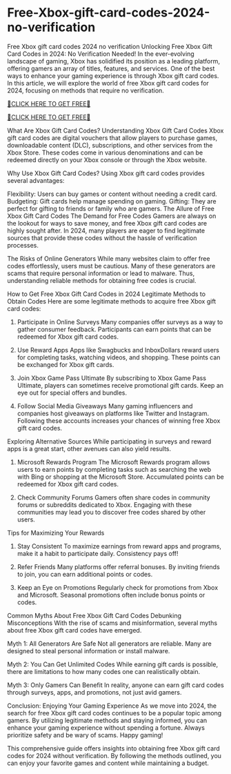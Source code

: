 # Free-Xbox-gift-card-codes-2024-no-verification
Free Xbox gift card codes 2024 no verification
Unlocking Free Xbox Gift Card Codes in 2024: No Verification Needed!
In the ever-evolving landscape of gaming, Xbox has solidified its position as a leading platform, offering gamers an array of titles, features, and services. One of the best ways to enhance your gaming experience is through Xbox gift card codes. In this article, we will explore the world of free Xbox gift card codes for 2024, focusing on methods that require no verification.


[🔴CLICK HERE TO GET FREE🔴](https://tinyurl.com/24jbject)

[🔴CLICK HERE TO GET FREE🔴](https://tinyurl.com/24jbject)


What Are Xbox Gift Card Codes?
Understanding Xbox Gift Card Codes
Xbox gift card codes are digital vouchers that allow players to purchase games, downloadable content (DLC), subscriptions, and other services from the Xbox Store. These codes come in various denominations and can be redeemed directly on your Xbox console or through the Xbox website.

Why Use Xbox Gift Card Codes?
Using Xbox gift card codes provides several advantages:

Flexibility: Users can buy games or content without needing a credit card.
Budgeting: Gift cards help manage spending on gaming.
Gifting: They are perfect for gifting to friends or family who are gamers.
The Allure of Free Xbox Gift Card Codes
The Demand for Free Codes
Gamers are always on the lookout for ways to save money, and free Xbox gift card codes are highly sought after. In 2024, many players are eager to find legitimate sources that provide these codes without the hassle of verification processes.

The Risks of Online Generators
While many websites claim to offer free codes effortlessly, users must be cautious. Many of these generators are scams that require personal information or lead to malware. Thus, understanding reliable methods for obtaining free codes is crucial.

How to Get Free Xbox Gift Card Codes in 2024
Legitimate Methods to Obtain Codes
Here are some legitimate methods to acquire free Xbox gift card codes:

1. Participate in Online Surveys
Many companies offer surveys as a way to gather consumer feedback. Participants can earn points that can be redeemed for Xbox gift card codes.

2. Use Reward Apps
Apps like Swagbucks and InboxDollars reward users for completing tasks, watching videos, and shopping. These points can be exchanged for Xbox gift cards.

3. Join Xbox Game Pass Ultimate
By subscribing to Xbox Game Pass Ultimate, players can sometimes receive promotional gift cards. Keep an eye out for special offers and bundles.

4. Follow Social Media Giveaways
Many gaming influencers and companies host giveaways on platforms like Twitter and Instagram. Following these accounts increases your chances of winning free Xbox gift card codes.

Exploring Alternative Sources
While participating in surveys and reward apps is a great start, other avenues can also yield results.

1. Microsoft Rewards Program
The Microsoft Rewards program allows users to earn points by completing tasks such as searching the web with Bing or shopping at the Microsoft Store. Accumulated points can be redeemed for Xbox gift card codes.

2. Check Community Forums
Gamers often share codes in community forums or subreddits dedicated to Xbox. Engaging with these communities may lead you to discover free codes shared by other users.

Tips for Maximizing Your Rewards
1. Stay Consistent
To maximize earnings from reward apps and programs, make it a habit to participate daily. Consistency pays off!

2. Refer Friends
Many platforms offer referral bonuses. By inviting friends to join, you can earn additional points or codes.

3. Keep an Eye on Promotions
Regularly check for promotions from Xbox and Microsoft. Seasonal promotions often include bonus points or codes.

Common Myths About Free Xbox Gift Card Codes
Debunking Misconceptions
With the rise of scams and misinformation, several myths about free Xbox gift card codes have emerged.

Myth 1: All Generators Are Safe
Not all generators are reliable. Many are designed to steal personal information or install malware.

Myth 2: You Can Get Unlimited Codes
While earning gift cards is possible, there are limitations to how many codes one can realistically obtain.

Myth 3: Only Gamers Can Benefit
In reality, anyone can earn gift card codes through surveys, apps, and promotions, not just avid gamers.

Conclusion: Enjoying Your Gaming Experience
As we move into 2024, the search for free Xbox gift card codes continues to be a popular topic among gamers. By utilizing legitimate methods and staying informed, you can enhance your gaming experience without spending a fortune. Always prioritize safety and be wary of scams. Happy gaming!

This comprehensive guide offers insights into obtaining free Xbox gift card codes for 2024 without verification. By following the methods outlined, you can enjoy your favorite games and content while maintaining a budget.
